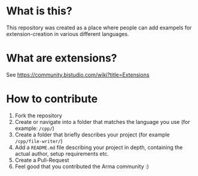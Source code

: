 # What is this?
This repository was created as a place where people can add exampels for extension-creation in various different languages.

# What are extensions?
See https://community.bistudio.com/wiki?title=Extensions

# How to contribute
1. Fork the repository
2. Create or navigate into a folder that matches the language you use (for example: `/cpp/`)
3. Create a folder that briefly describes your project (for example `/cpp/file-writer/`)
4. Add a `README.md` file describing your project in depth, containing the actual author, setup requirements etc.
5. Create a Pull-Request
6. Feel good that you contributed the Arma community :)

